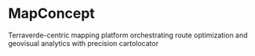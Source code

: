 # MapConcept
Terraverde-centric mapping platform orchestrating route optimization and geovisual analytics with precision cartolocator
